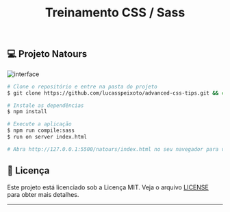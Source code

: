 <h1 align="center">
   Treinamento CSS / Sass
</h1>

<br>

## 💻 Projeto Natours

![interface](assets/natours.gif "Layout")

```bash
# Clone o repositório e entre na pasta do projeto
$ git clone https://github.com/lucasspeixoto/advanced-css-tips.git && cd advanced-css-tips && cd natours

# Instale as dependências
$ npm install

# Execute a aplicação
$ npm run compile:sass
$ run on server index.html

# Abra http://127.0.0.1:5500/natours/index.html no seu navegador para ver a aplicação rodando!
```

## 📝 Licença

Este projeto está licenciado sob a Licença MIT. Veja o arquivo [LICENSE](LICENSE) para obter mais detalhes.

---
